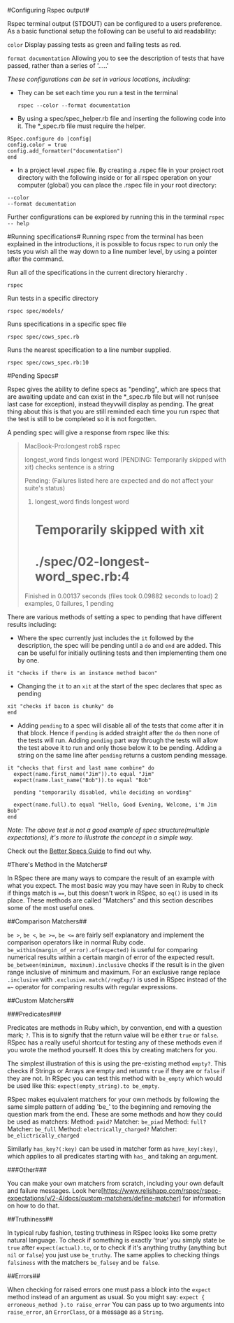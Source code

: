#Configuring Rspec output#

Rspec terminal output (STDOUT) can be configured to a users preference. As a basic functional setup the following can be useful to aid readability:

`color` Display passing tests as green and failing tests as red.

`format documentation` Allowing you to see the description of tests that have passed, rather than a series of  '.....'

*These configurations can be set in various locations, including:*

 - They can be set each time you run a test in the terminal

    `rspec --color --format documentation`

 - By using a spec/spec_helper.rb file and inserting the following code into it. The *_spec.rb file must require the helper.
```
RSpec.configure do |config|
config.color = true
config.add_formatter("documentation")
end
```
 - In a project level .rspec file. By creating a .rspec file in your project root directory with the following inside or for all rspec operation on your computer (global) you can place the .rspec file in your root directory:
```
--color
--format documentation
```

Further configurations can be explored by running this in the terminal
    `rspec -- help`

#Running specifications#
Running rspec from the terminal has been explained in the introductions, it is possible to focus rspec to run only the tests you wish all the way down to a line number level, by using a pointer after the command.


Run all of the specifications in the current directory hierarchy .

`rspec`

Run tests in a specific directory

`rspec spec/models/`

Runs specifications in a specific spec file

`rspec spec/cows_spec.rb`

Runs the nearest specification to a line number supplied.

`rspec spec/cows_spec.rb:10`

#Pending Specs#

Rspec gives the ability to define specs as "pending", which are specs that are awaiting update and can exist in the *_spec.rb file but will not run(see last case for exception), instead theyvwill display as pending. The great thing about this is that you are still reminded each time you run rspec that the test is still to be completed so it is not forgotten.

A pending spec will give a response from rspec like this:
>MacBook-Pro:longest rob$ rspec
>
>longest_word
>  finds longest word (PENDING: Temporarily skipped with xit)
>  checks sentence is a string
>
>Pending: (Failures listed here are expected and do not affect your suite's status)
>
>  1) longest_word finds longest word
>     # Temporarily skipped with xit
>     # ./spec/02-longest-word_spec.rb:4
>
>Finished in 0.00137 seconds (files took 0.09882 seconds to load)
>2 examples, 0 failures, 1 pending


There are various methods of setting a spec to pending that have different results including:

- Where the spec currently just includes the `it` followed by the description, the spec will be pending until a `do` and `end` are added. This can be useful for initially outlining tests and then implementing them one by one.
```
it "checks if there is an instance method bacon"
```

- Changing the `it` to an `xit` at the start of the spec declares that spec as pending
```
xit "checks if bacon is chunky" do
end
```
- Adding `pending` to a spec will disable all of the tests that come after it in that block. Hence if `pending` is added straight after the `do` then none of the tests will run. Adding `pending` part way through the tests will allow the test above it to run and only those below it to be pending.
Adding a string on the same line after `pending` returns a custom pending message.
```
it "checks that first and last name combine" do
  expect(name.first_name("Jim")).to equal "Jim"
  expect(name.last_name("Bob")).to equal "Bob"

  pending "temporarily disabled, while deciding on wording"

  expect(name.full).to equal "Hello, Good Evening, Welcome, i'm Jim Bob"
end
```

*Note: The above test is not a good example of spec structure(multiple expectations), it's more to illustrate the concept in a simple way.*

Check out the [Better Specs Guide](http://betterspecs.org/) to find out why.


#There's Method in the Matchers#

In RSpec there are many ways to compare the result of an example with what you expect. The most basic way you may have seen in Ruby to check if things match is `==`, but this doesn't work in RSpec, so `eq()` is used in its place. These methods are called "Matchers" and this section describes some of the most useful ones.

##Comparison Matchers##

`be >`, `be <`, `be >=`, `be <=` are fairly self explanatory and implement the comparison operators like in normal Ruby code.
`be_within(margin_of_error).of(expected)` is useful for comparing numerical results within a certain margin of error of the expected result.
`be_between(minimum, maximum).inclusive` checks if the result is in the given range inclusive of minimum and maximum. For an exclusive range replace `.inclusive` with `.exclusive`.
`match(/regExp/)` is used in RSpec instead of the `=~` operator for comparing results with regular expressions.

##Custom Matchers##

###Predicates###

Predicates are methods in Ruby which, by convention, end with a question mark; `?`. This is to signify that the return value will be either `true` or `false`. RSpec has a really useful shortcut for testing any of these methods even if you wrote the method yourself. It does this by creating matchers for you.

The simplest illustration of this is using the pre-existing method `empty?`. This checks if Strings or Arrays are empty and returns `true` if they are or `false` if they are not. In RSpec you can test this method with `be_empty` which would be used like this: `expect(empty_string).to be_empty`.

RSpec makes equivalent matchers  for your own methods by following the same simple pattern of adding 'be_' to the beginning and removing the question mark from the end. These are some methods and how they could be used as matchers:
Method: `paid?` Matcher: `be_piad`
Method: `full?` Matcher: `be_full`
Method: `electrically_charged?` Matcher: `be_elictrically_charged`

Similarly `has_key?(:key)` can be used in matcher form as `have_key(:key)`, which applies to all predicates starting with `has_` and taking an argument.

###Other###

You can make your own matchers from scratch, including your own default and failure messages. Look here[https://www.relishapp.com/rspec/rspec-expectations/v/2-4/docs/custom-matchers/define-matcher] for information on how to do that.

##Truthiness##

In typical ruby fashion, testing truthiness in RSpec looks like some pretty natural language. To check if something is exactly 'true' you simply state `be true` after `expect(actual).to`, or to check if it's anything truthy (anything but `nil` or `false`) you just use `be_truthy`. The same applies to checking things `falsiness` with the matchers `be_falsey` and `be false`.

##Errors##

When checking for raised errors one must pass a block into the `expect` method instead of an argument as usual. So you might say:
`expect { erroneous_method }.to raise_error`
You can pass up to two arguments into `raise_error`, an `ErrorClass`, or a message as a `String`.
